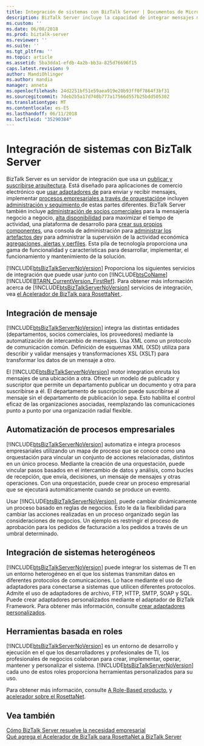 ```yaml
---
title: Integración de sistemas con BizTalk Server | Documentos de Microsoft
description: BizTalk Server incluye la capacidad de integrar mensajes mediante XML, automatizar procesos empresariales mediante mapas y orquestación y trabajar con sistemas que utilizan distintos protocolos, como FTP, HTTP, SMTP, SOAP y SQL.
ms.custom: ''
ms.date: 06/08/2018
ms.prod: biztalk-server
ms.reviewer: ''
ms.suite: ''
ms.tgt_pltfrm: ''
ms.topic: article
ms.assetid: 5ba3dda1-efdb-4a2b-bb3a-825d76696f15
caps.latest.revision: 9
author: MandiOhlinger
ms.author: mandia
manager: anneta
ms.openlocfilehash: 24d2251bf51e59aea919e20b93ff0f7864f3bf31
ms.sourcegitcommit: 7deb2b5a17d740b777a17566d557b25bdd505302
ms.translationtype: MT
ms.contentlocale: es-ES
ms.lasthandoff: 06/11/2018
ms.locfileid: "35290384"
---
```

# <a name="systems-integration-with-biztalk-server"></a>Integración de sistemas con BizTalk Server
BizTalk Server es un servidor de integración que usa un [publicar y suscribirse arquitectura](../../core/publish-and-subscribe-architecture.md). Está diseñado para aplicaciones de comercio electrónico que [usar adaptadores de](../../core/using-adapters.md) para enviar y recibir mensajes, implementar [procesos empresariales a través de orquestación](../../core/defining-business-processes.md)e incluyen [administración y seguimiento ](../../core/management-and-tracking-architecture.md) de estas partes diferentes. BizTalk Server también incluye [administración de socios comerciales](../../core/trading-partner-management-using-biztalk-server.md) para la mensajería negocio a negocio, [alta disponibilidad](../../core/planning-for-high-availability3.md) para maximizar el tiempo de actividad, una plataforma de desarrollo para [crear sus propios componentes](../../core/developing-custom-components.md), una consola de administración para [administrar los artefactos de](../../core/operational-and-administrative-tasks-in-your-biztalk-environment.md)y para administrar la supervisión de la actividad económica [agregaciones, alertas y perfiles](../../core/using-business-activity-monitoring.md). Esta pila de tecnología proporciona una gama de funcionalidad y características para desarrollar, implementar, el funcionamiento y mantenimiento de la solución.  
  
 [!INCLUDE[btsBizTalkServerNoVersion](../../includes/btsbiztalkservernoversion-md.md)] Proporciona los siguientes servicios de integración que puede usar junto con [!INCLUDE[btsCoName](../../includes/btsconame-md.md)] [!INCLUDE[BTARN_CurrentVersion_FirstRef](../../includes/btarn-currentversion-firstref-md.md)]. Para obtener más información acerca de [!INCLUDE[btsBizTalkServerNoVersion](../../includes/btsbiztalkservernoversion-md.md)] servicios de integración, vea [el Acelerador de BizTalk para RosettaNet ](microsoft-biztalk-accelerator-for-rosettanet-documentation.md).
  
## <a name="message-integration"></a>Integración de mensaje  
 [!INCLUDE[btsBizTalkServerNoVersion](../../includes/btsbiztalkservernoversion-md.md)] integra las distintas entidades (departamentos, socios comerciales, los proveedores) mediante la automatización de intercambio de mensajes. Usa XML como un protocolo de comunicación común. Definición de esquemas XML (XSD) utiliza para describir y validar mensajes y transformaciones XSL (XSLT) para transformar los datos de un mensaje a otro.  
  
 El [!INCLUDE[btsBizTalkServerNoVersion](../../includes/btsbiztalkservernoversion-md.md)] motor integration enruta los mensajes de una ubicación a otra. Ofrece un modelo de publicador y suscriptor que permite un departamento publicar un documento y otra para suscribirse a él. El departamento de suscripción puede suscribirse al mensaje sin el departamento de publicación lo sepa. Esto habilita el control eficaz de las organizaciones asociadas, reemplazando las comunicaciones punto a punto por una organización radial flexible.  
  
## <a name="business-process-automation"></a>Automatización de procesos empresariales  
 [!INCLUDE[btsBizTalkServerNoVersion](../../includes/btsbiztalkservernoversion-md.md)] automatiza e integra procesos empresariales utilizando un mapa de proceso que se conoce como una orquestación para vincular un conjunto de acciones relacionadas, distintos en un único proceso. Mediante la creación de una orquestación, puede vincular pasos basados en el intercambio de datos y análisis, como bucles de recepción, que envía, decisiones, un mensaje de mensajes y otras operaciones. Con una orquestación, puede crear un proceso empresarial que se ejecutará automáticamente cuando se produce un evento.  
  
 Usar [!INCLUDE[btsBizTalkServerNoVersion](../../includes/btsbiztalkservernoversion-md.md)], puede cambiar dinámicamente un proceso basado en reglas de negocios. Esto le da la flexibilidad para cambiar las acciones realizadas en un proceso organizado según las consideraciones de negocios. Un ejemplo es restringir el proceso de aprobación para los pedidos de facturación a los pedidos a través de un umbral determinado.  
  
  
## <a name="integration-of-heterogeneous-systems"></a>Integración de sistemas heterogéneos  
 [!INCLUDE[btsBizTalkServerNoVersion](../../includes/btsbiztalkservernoversion-md.md)] puede integrar los sistemas de TI en un entorno heterogéneo en el que los sistemas transmitan datos en diferentes protocolos de comunicaciones. Lo hace mediante el uso de adaptadores para conectarse a sistemas que utilicen diferentes protocolos. Admite el uso de adaptadores de archivo, FTP, HTTP, SMTP, SOAP y SQL. Puede crear adaptadores personalizados mediante el adaptador de BizTalk Framework. Para obtener más información, consulte [crear adaptadores personalizados](../../core/developing-custom-adapters.md).
  
## <a name="role-based-tools"></a>Herramientas basada en roles  
 [!INCLUDE[btsBizTalkServerNoVersion](../../includes/btsbiztalkservernoversion-md.md)] es un entorno de desarrollo y ejecución en el que los desarrolladores y profesionales de TI, los profesionales de negocios colaboran para crear, implementar, operar, mantener y personalizar el sistema. [!INCLUDE[btsBizTalkServerNoVersion](../../includes/btsbiztalkservernoversion-md.md)] cada uno de estos roles proporciona herramientas personalizados para su uso.  
  
 Para obtener más información, consulte [A Role-Based producto](../../adapters-and-accelerators/accelerator-rosettanet/a-role-based-product2.md), y [acelerador sobre el RosettaNet](../../adapters-and-accelerators/accelerator-rosettanet/learn-the-rosettanet-accelerator-and-the-biztalk-tools-available.md).
  
## <a name="see-also"></a>Vea también  
 [Cómo BizTalk Server resuelve la necesidad empresarial](../../adapters-and-accelerators/accelerator-rosettanet/how-biztalk-server-solves-the-business-need1.md)   
 [Qué agrega el Acelerador de BizTalk para RosettaNet a BizTalk Server](../../adapters-and-accelerators/accelerator-rosettanet/what-biztalk-accelerator-for-rosettanet-adds-to-biztalk-server.md)
